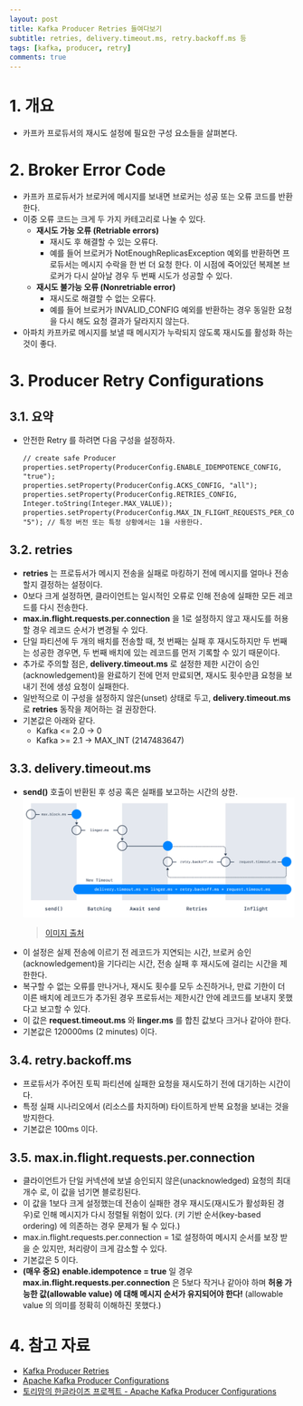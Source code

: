 ```yaml
---
layout: post
title: Kafka Producer Retries 들여다보기
subtitle: retries, delivery.timeout.ms, retry.backoff.ms 등
tags: [kafka, producer, retry]
comments: true
---
```


# 1. 개요
* 카프카 프로듀서의 재시도 설정에 필요한 구성 요소들을 살펴본다.

# 2. Broker Error Code
* 카프카 프로듀서가 브로커에 메시지를 보내면 브로커는 성공 또는 오류 코드를 반환한다.
* 이중 오류 코드는 크게 두 가지 카테고리로 나눌 수 있다.
  * **재시도 가능 오류 (Retriable errors)**
    * 재시도 후 해결할 수 있는 오류다.
    * 예를 들어 브로커가 NotEnoughReplicasException 예외를 반환하면 프로듀서는 메시지 수락을 한 번 더 요청 한다. 이 시점에 죽어있던 복제본 브로커가 다시 살아날 경우 두 번째 시도가 성공할 수 있다. 
  * **재시도 불가능 오류 (Nonretriable error)**
    * 재시도로 해결할 수 없는 오류다.
    * 예를 들어 브로커가 INVALID_CONFIG 예외를 반환하는 경우 동일한 요청을 다시 해도 요청 결과가 달라지지 않는다.
* 아파치 카프카로 메시지를 보낼 때 메시지가 누락되지 않도록 재시도를 활성화 하는 것이 좋다. 

# 3. Producer Retry Configurations
## 3.1. 요약
* 안전한 Retry 를 하려면 다음 구성을 설정하자.
  ```
  // create safe Producer
  properties.setProperty(ProducerConfig.ENABLE_IDEMPOTENCE_CONFIG, "true");
  properties.setProperty(ProducerConfig.ACKS_CONFIG, "all");
  properties.setProperty(ProducerConfig.RETRIES_CONFIG, Integer.toString(Integer.MAX_VALUE));
  properties.setProperty(ProducerConfig.MAX_IN_FLIGHT_REQUESTS_PER_CONNECTION, "5"); // 특정 버전 또는 특정 상황에서는 1을 사용한다.
  ```
## 3.2. retries
* **retries** 는 프로듀서가 메시지 전송을 실패로 마킹하기 전에 메시지를 얼마나 전송할지 결정하는 설정이다.
* 0보다 크게 설정하면, 클라이언트는 일시적인 오류로 인해 전송에 실패한 모든 레코드를 다시 전송한다.
* **max.in.flight.requests.per.connection** 을 1로 설정하지 않고 재시도를 허용할 경우 레코드 순서가 변경될 수 있다.
* 단일 파티션에 두 개의 배치를 전송할 때, 첫 번째는 실패 후 재시도하지만 두 번째는 성공한 경우면, 두 번째 배치에 있는 레코드를 먼저 기록할 수 있기 때문이다.
* 추가로 주의할 점은, **delivery.timeout.ms** 로 설정한 제한 시간이 승인(acknowledgement)을 완료하기 전에 먼저 만료되면, 재시도 횟수만큼 요청을 보내기 전에 생성 요청이 실패한다.
* 일반적으로 이 구성을 설정하지 않은(unset) 상태로 두고, **delivery.timeout.ms** 로 **retries** 동작을 제어하는 걸 권장한다.
* 기본값은 아래와 같다.
   * Kafka <= 2.0 -> 0
   * Kafka >= 2.1 -> MAX_INT (2147483647)

## 3.3. delivery.timeout.ms
* **send()** 호출이 반환된 후 성공 혹은 실패를 보고하는 시간의 상한. 
  ![delivery-timeout-ms.png](../assets/img/2022-08-23-kafka-producer-retries/delivery-timeout-ms.png)
  > [이미지 출처](https://www.conduktor.io/kafka/kafka-producer-retries) 
* 이 설정은 실제 전송에 이르기 전 레코드가 지연되는 시간, 브로커 승인(acknowledgement)을 기다리는 시간, 전송 실패 후 재시도에 걸리는 시간을 제한한다.
* 복구할 수 없는 오류를 만나거나, 재시도 횟수를 모두 소진하거나, 만료 기한이 더 이른 배치에 레코드가 추가된 경우 프로듀서는 제한시간 안에 레코드를 보내지 못했다고 보고할 수 있다.
* 이 값은 **request.timeout.ms** 와 **linger.ms** 를 합친 값보다 크거나 같아야 한다.
* 기본값은 120000ms (2 minutes) 이다.

## 3.4. retry.backoff.ms
* 프로듀서가 주어진 토픽 파티션에 실패한 요청을 재시도하기 전에 대기하는 시간이다.
* 특정 실패 시나리오에서 (리소스를 차지하며) 타이트하게 반복 요청을 보내는 것을 방지한다.
* 기본값은 100ms 이다.

## 3.5. max.in.flight.requests.per.connection
* 클라이언트가 단일 커넥션에 보낼 승인되지 않은(unacknowledged) 요청의 최대 개수 로, 이 값을 넘기면 블로킹된다.  
* 이 값을 1보다 크게 설정했는데 전송이 실패한 경우 재시도(재시도가 활성화된 경우)로 인해 메시지가 다시 정렬될 위험이 있다. (키 기반 순서(key-based ordering) 에 의존하는 경우 문제가 될 수 있다.) 
* max.in.flight.requests.per.connection = 1로 설정하여 메시지 순서를 보장 받을 순 있지만, 처리량이 크게 감소할 수 있다.
* 기본값은 5 이다.
* **(매우 중요)** **enable.idempotence = true** 일 경우 **max.in.flight.requests.per.connection** 은 5보다 작거나 같아야 하며 **허용 가능한 값(allowable value) 에 대해 메시지 순서가 유지되어야 한다!** (allowable value 의 의미를 정확히 이해하진 못했다.)

# 4. 참고 자료
* [Kafka Producer Retries](https://www.conduktor.io/kafka/kafka-producer-retries)
* [Apache Kafka Producer Configurations](https://kafka.apache.org/27/documentation.html#producerconfigs)
* [토리맘의 한글라이즈 프로젝트 - Apache Kafka Producer Configurations](https://godekdls.github.io/Apache%20Kafka/producer-configuration)
